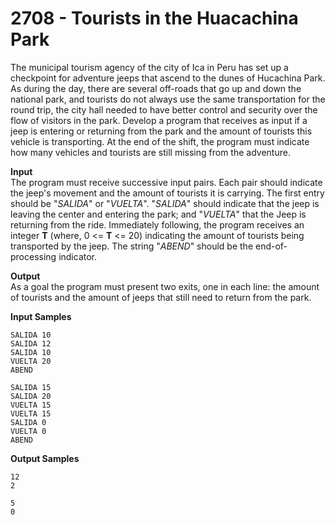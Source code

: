 # 2708 - Tourists in the Huacachina Park

The municipal tourism agency of the city of Ica in Peru has set up a checkpoint for adventure jeeps that ascend to the dunes of Hucachina Park. As during the day, there are several off-roads that go up and down the national park, and tourists do not always use the same transportation for the round trip, the city hall needed to have better control and security over the flow of visitors in the park. Develop a program that receives as input if a jeep is entering or returning from the park and the amount of tourists this vehicle is transporting. At the end of the shift, the program must indicate how many vehicles and tourists are still missing from the adventure.

**Input**<br>
The program must receive successive input pairs. Each pair should indicate the jeep's movement and the amount of tourists it is carrying. The first entry should be "*SALIDA*" or "*VUELTA*". "*SALIDA*" should indicate that the jeep is leaving the center and entering the park; and "*VUELTA*" that the Jeep is returning from the ride. Immediately following, the program receives an integer **T** (where, 0 <= **T** <= 20) indicating the amount of tourists being transported by the jeep. The string "*ABEND*" should be the end-of-processing indicator.

**Output**<br>
As a goal the program must present two exits, one in each line: the amount of tourists and the amount of jeeps that still need to return from the park.

**Input Samples**
````
SALIDA 10 
SALIDA 12 
SALIDA 10 
VUELTA 20 
ABEND
````
````                         
SALIDA 15 
SALIDA 20 
VUELTA 15 
VUELTA 15 
SALIDA 0 
VUELTA 0 
ABEND
````

**Output Samples**
````
12 
2
````
````     
5
0
````     